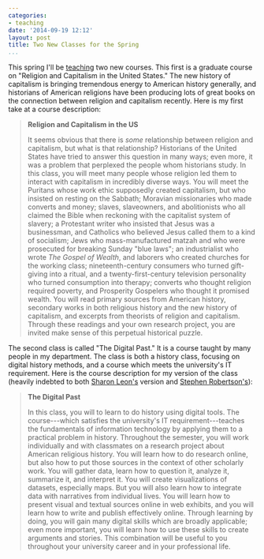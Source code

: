 ```yaml
---
categories:
- teaching
date: '2014-09-19 12:12'
layout: post
title: Two New Classes for the Spring
...
```


This spring I'll be [teaching][] two new courses. This first is a
graduate course on "Religion and Capitalism in the United States." The
new history of capitalism is bringing tremendous energy to American
history generally, and historians of American religions have been
producing lots of great books on the connection between religion and
capitalism recently. Here is my first take at a course description:

> **Religion and Capitalism in the US**
>
> It seems obvious that there is *some* relationship between religion
> and capitalism, but what is that relationship? Historians of the
> United States have tried to answer this question in many ways; even
> more, it was a problem that perplexed the people whom historians
> study. In this class, you will meet many people whose religion led
> them to interact with capitalism in incredibly diverse ways. You will
> meet the Puritans whose work ethic supposedly created capitalism, but
> who insisted on resting on the Sabbath; Moravian missionaries who made
> converts and money; slaves, slaveowners, and abolitionists who all
> claimed the Bible when reckoning with the capitalist system of
> slavery; a Protestant writer who insisted that Jesus was a
> businessman, and Catholics who believed Jesus called them to a kind of
> socialism; Jews who mass-manufactured matzah and who were prosecuted
> for breaking Sunday "blue laws"; an industrialist who wrote *The
> Gospel of Wealth*, and laborers who created churches for the working
> class; nineteenth-century consumers who turned gift-giving into a
> ritual, and a twenty-first-century television personality who turned
> consumption into therapy; converts who thought religion required
> poverty, and Prosperity Gospelers who thought it promised wealth. You
> will read primary sources from American history, secondary works in
> both religious history and the new history of capitalism, and excerpts
> from theorists of religion and capitalism. Through these readings and
> your own research project, you are invited make sense of this
> perpetual historical puzzle.

The second class is called "The Digital Past." It is a course taught by
many people in my department. The class is both a history class,
focusing on digital history methods, and a course which meets the
university's IT requirement. Here is the course description for my
version of the class (heavily indebted to both [Sharon Leon's][] version
and [Stephen Robertson's][]):

> **The Digital Past**
>
> In this class, you will to learn to do history using digital tools.
> The course---which satisfies the university's IT requirement---teaches
> the fundamentals of information technology by applying them to a
> practical problem in history. Throughout the semester, you will work
> individually and with classmates on a research project about American
> religious history. You will learn how to do research online, but also
> how to put those sources in the context of other scholarly work. You
> will gather data, learn how to question it, analyze it, summarize it,
> and interpret it. You will create visualizations of datasets,
> especially maps. But you will also learn how to integrate data with
> narratives from individual lives. You will learn how to present visual
> and textual sources online in web exhibits, and you will learn how to
> write and publish effectively online. Through learning by doing, you
> will gain many digital skills which are broadly applicable; even more
> important, you will learn how to use these skills to create arguments
> and stories. This combination will be useful to you throughout your
> university career and in your professional life.

  [teaching]: /teaching/
  [Sharon Leon's]: http://6floors.org/teaching/HIST390/spring2014/
  [Stephen Robertson's]: http://rrchnm.org/robertson/hist390s15/
